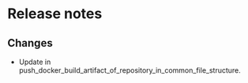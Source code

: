 # Release notes

## Changes

- Update in push_docker_build_artifact_of_repository_in_common_file_structure.
